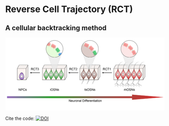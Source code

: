 # Reverse Cell Trajectory (RCT)

## A cellular backtracking method

<img src="Main_pipeline/Images/GraphicalAbstract.png">


Cite the code: [![DOI](https://zenodo.org/badge/340450648.svg)](https://zenodo.org/badge/latestdoi/340450648)
